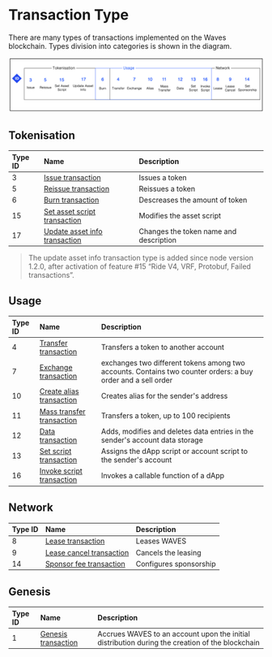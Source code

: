 # Transaction Type

There are many types of transactions implemented on the Waves blockchain. Types division into categories is shown in the diagram.

![](./_assets/types.png)

## Tokenisation

| Type ID | Name | Description |
| :--- | :--- | :--- |
| 3 | [Issue transaction](/en/blockchain/transaction-type/issue-transaction) | Issues a token |
| 5 | [Reissue transaction](/en/blockchain/transaction-type/reissue-transaction) | Reissues a token |
| 6 | [Burn transaction](/en/blockchain/transaction-type/burn-transaction) | Descreases the amount of token |
| 15 | [Set asset script transaction](/en/blockchain/transaction-type/set-asset-script-transaction) | Modifies the asset script |
| 17 | [Update asset info transaction](/en/blockchain/transaction-type/update-asset-info-transaction) | Changes the token name and description |

> The update asset info transaction type is added since node version 1.2.0, after activation of feature #15 “Ride V4, VRF, Protobuf, Failed transactions”.

## Usage

| Type ID | Name | Description |
| :--- | :--- | :--- |
| 4 | [Transfer transaction](/en/blockchain/transaction-type/transfer-transaction) | Transfers a token to another account |
| 7 | [Exchange transaction](/en/blockchain/transaction-type/exchange-transaction) | exchanges two different tokens among two accounts. Contains two counter orders: a buy order and a sell order |
| 10 | [Create alias transaction](/en/blockchain/transaction-type/create-alias-transaction) | Creates alias for the sender's address |
| 11 | [Mass transfer transaction](/en/blockchain/transaction-type/mass-transfer-transaction) | Transfers a token, up to 100 recipients |
| 12 | [Data transaction](/en/blockchain/transaction-type/data-transaction) | Adds, modifies and deletes data entries in the sender's account data storage |
| 13 | [Set script transaction](/en/blockchain/transaction-type/set-script-transaction) | Assigns the dApp script or account script to the sender's account |
| 16 | [Invoke script transaction](/en/blockchain/transaction-type/invoke-script-transaction) | Invokes a callable function of a dApp |

## Network

| Type ID | Name | Description |
| :--- | :--- | :--- |
| 8 | [Lease transaction](/en/blockchain/transaction-type/lease-transaction) | Leases WAVES |
| 9 | [Lease cancel transaction](/en/blockchain/transaction-type/lease-cancel-transaction) | Cancels the leasing |
| 14 | [Sponsor fee transaction](/en/blockchain/transaction-type/sponsor-fee-transaction) | Configures sponsorship |

## Genesis

| Type ID | Name | Description |
| :--- | :--- | :--- |
| 1 | [Genesis transaction](/en/blockchain/transaction-type/genesis-transaction) | Accrues WAVES to an account upon the initial distribution during the creation of the blockchain |
